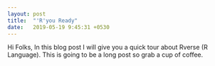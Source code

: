 ```yaml
---
layout: post
title:  "'R'you Ready"
date:   2019-05-19 9:45:31 +0530
---
```


Hi Folks,
In this blog post I will give you a quick tour about Rverse (R Language). This is going to be a long post so grab a cup of coffee.
